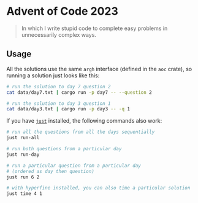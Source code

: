 # Advent of Code 2023
> In which I write stupid code to complete easy problems in unnecessarily complex ways.

## Usage
All the solutions use the same `argh` interface (defined in the `aoc` crate), so running a solution just looks like this:

```sh
# run the solution to day 7 question 2
cat data/day7.txt | cargo run -p day7 -- --question 2

# run the solution to day 3 question 1
cat data/day3.txt | cargo run -p day3 -- -q 1
```

If you have [`just`](https://github.com/casey/just) installed, the following commands also work:

```sh
# run all the questions from all the days sequentially
just run-all

# run both questions from a particular day
just run-day

# run a particular question from a particular day
# (ordered as day then question)
just run 6 2

# with hyperfine installed, you can also time a particular solution
just time 4 1
```
